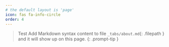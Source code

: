 ```yaml
---
# the default layout is 'page'
icon: fas fa-info-circle
order: 4
---
```


> Test Add Markdown syntax content to file `_tabs/about.md`{: .filepath } and it will show up on this page.
{: .prompt-tip }
